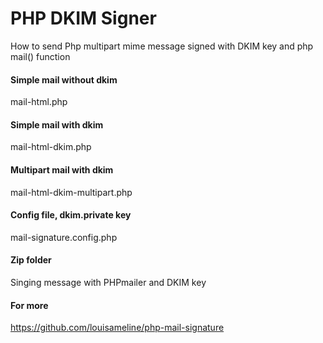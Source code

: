 # PHP DKIM Signer
How to send Php multipart mime message signed with DKIM key and php mail() function

#### Simple mail without dkim
mail-html.php

#### Simple mail with dkim
mail-html-dkim.php

#### Multipart mail with dkim
mail-html-dkim-multipart.php

#### Config file, dkim.private key
mail-signature.config.php

#### Zip folder 
Singing message with PHPmailer and DKIM key

#### For more
https://github.com/louisameline/php-mail-signature

